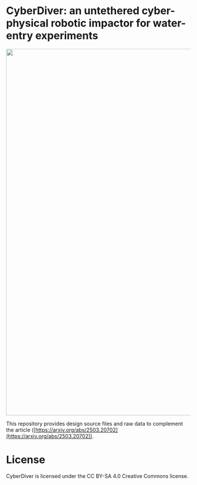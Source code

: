 # CyberDiver: an untethered cyber-physical robotic impactor for water-entry experiments

<p align="center">
  <img src="https://github.com/johntantolik/CyberDiver/blob/main/assets/CyberDiver_splash.png" width="1000">
</p>

This repository provides design source files and raw data to complement the article ([https://arxiv.org/abs/2503.20702](https://arxiv.org/abs/2503.20702)). 

# License

CyberDiver is licensed under the CC BY-SA 4.0 Creative Commons license.
